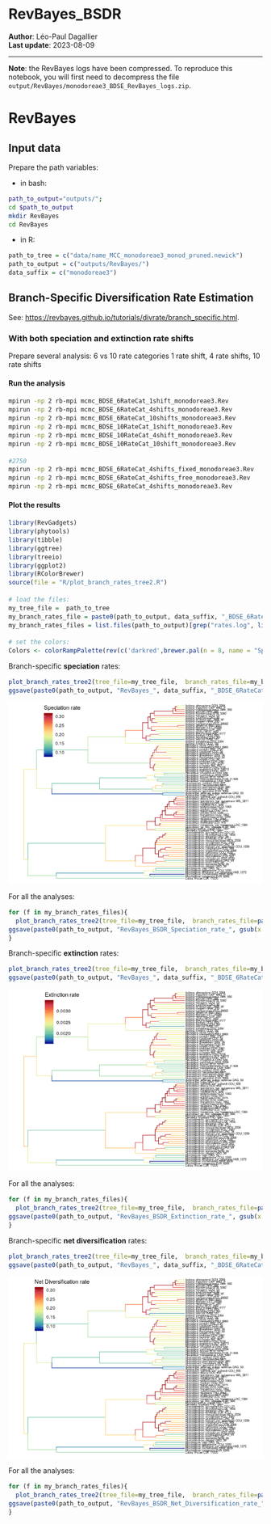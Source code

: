
# RevBayes_BSDR

**Author**: Léo-Paul Dagallier  
**Last update**: 2023-08-09

------------------------------------------------------------------------

**Note**: the RevBayes logs have been compressed. To reproduce this
notebook, you will first need to decompress the file
`output/RevBayes/monodoreae3_BDSE_RevBayes_logs.zip`.

# RevBayes

## Input data

Prepare the path variables:

- in bash:

``` bash
path_to_output="outputs/";
cd $path_to_output
mkdir RevBayes
cd RevBayes
```

- in R:

``` r
path_to_tree = c("data/name_MCC_monodoreae3_monod_pruned.newick")
path_to_output = c("outputs/RevBayes/")
data_suffix = c("monodoreae3")
```

## Branch-Specific Diversification Rate Estimation

See:
<https://revbayes.github.io/tutorials/divrate/branch_specific.html>.

### With both speciation and extinction rate shifts

Prepare several analysis: 6 vs 10 rate categories 1 rate shift, 4 rate
shifts, 10 rate shifts

#### Run the analysis

``` bash
mpirun -np 2 rb-mpi mcmc_BDSE_6RateCat_1shift_monodoreae3.Rev
mpirun -np 2 rb-mpi mcmc_BDSE_6RateCat_4shifts_monodoreae3.Rev
mpirun -np 2 rb-mpi mcmc_BDSE_6RateCat_10shifts_monodoreae3.Rev
mpirun -np 2 rb-mpi mcmc_BDSE_10RateCat_1shift_monodoreae3.Rev
mpirun -np 2 rb-mpi mcmc_BDSE_10RateCat_4shift_monodoreae3.Rev
mpirun -np 2 rb-mpi mcmc_BDSE_10RateCat_10shift_monodoreae3.Rev

#2750
mpirun -np 2 rb-mpi mcmc_BDSE_6RateCat_4shifts_fixed_monodoreae3.Rev
mpirun -np 2 rb-mpi mcmc_BDSE_6RateCat_4shifts_free_monodoreae3.Rev
mpirun -np 2 rb-mpi mcmc_BDSE_6RateCat_4shifts_monodoreae3.Rev
```

#### Plot the results

``` r
library(RevGadgets)
library(phytools)
library(tibble)
library(ggtree)
library(treeio)
library(ggplot2)
library(RColorBrewer)
source(file = "R/plot_branch_rates_tree2.R")

# load the files:
my_tree_file =  path_to_tree
my_branch_rates_file = paste0(path_to_output, data_suffix, "_BDSE_6RateCat_1shift_rates.log")
my_branch_rates_files = list.files(path_to_output)[grep("rates.log", list.files(path_to_output))]

# set the colors:
Colors <- colorRampPalette(rev(c('darkred',brewer.pal(n = 8, name = "Spectral"),'darkblue')))(100)
```

Branch-specific **speciation** rates:

``` r
plot_branch_rates_tree2(tree_file=my_tree_file,  branch_rates_file=my_branch_rates_file, parameter_name = "lambda", trans = "identity", colors = Colors) + geom_tiplab(color = "black", size = 2) + scale_color_gradientn("Speciation rate", colors = Colors, trans = "identity") + theme(legend.position=c(0.2,0.85))+ scale_x_continuous(limits = c(0,35))
ggsave(paste0(path_to_output, "RevBayes_", data_suffix, "_BDSE_6RateCat_Speciation_rate.pdf"), width=15, height=15, units="cm")
```

![](RevBayes_BSDR_files/plot-speciation-1.png)

For all the analyses:

``` r
for (f in my_branch_rates_files){
  plot_branch_rates_tree2(tree_file=my_tree_file,  branch_rates_file=paste0(path_to_output, f), parameter_name = "lambda", trans = "identity", colors = Colors) + geom_tiplab(color = "black", size = 2) + scale_color_gradientn("Speciation rate", colors = Colors, trans = "identity") + theme(legend.position=c(0.2,0.85))+ scale_x_continuous(limits = c(0,35))
ggsave(paste0(path_to_output, "RevBayes_BSDR_Speciation_rate_", gsub(x = f, pattern = ".log", replacement = ""), ".pdf"), width=15, height=15, units="cm")
}
```

Branch-specific **extinction** rates:

``` r
plot_branch_rates_tree2(tree_file=my_tree_file,  branch_rates_file=my_branch_rates_file, parameter_name = "mu", trans = "identity", colors = Colors) + geom_tiplab(color = "black", size = 2) + scale_color_gradientn("Extinction rate", colors = Colors, trans = "identity") + theme(legend.position=c(0.2,0.85))+ scale_x_continuous(limits = c(0,35))
ggsave(paste0(path_to_output, "RevBayes_", data_suffix, "_BDSE_6RateCat_Extinction_rate.pdf"), width=15, height=15, units="cm")
```

![](RevBayes_BSDR_files/plot-extinction-1.png)

For all the analyses:

``` r
for (f in my_branch_rates_files){
  plot_branch_rates_tree2(tree_file=my_tree_file,  branch_rates_file=paste0(path_to_output,f), parameter_name = "mu", trans = "identity", colors = Colors) + geom_tiplab(color = "black", size = 2) + scale_color_gradientn("Extinction rate", colors = Colors, trans = "identity") + theme(legend.position=c(0.2,0.85))+ scale_x_continuous(limits = c(0,35))
ggsave(paste0(path_to_output, "RevBayes_BSDR_Extinction_rate_", gsub(x = f, pattern = ".log", replacement = ""), ".pdf"), width=15, height=15, units="cm")
}
```

Branch-specific **net diversification** rates:

``` r
plot_branch_rates_tree2(tree_file=my_tree_file,  branch_rates_file=my_branch_rates_file, parameter_name = "net_div", trans = "identity", colors = Colors) + geom_tiplab(color = "black", size = 2) + scale_color_gradientn("Net Diversification rate", colors = Colors, trans = "identity") + theme(legend.position=c(0.2,0.85))+ scale_x_continuous(limits = c(0,35))
ggsave(paste0(path_to_output, "RevBayes_", data_suffix, "_BDSE_6RateCat_Net_Diversification_rate.pdf"), width=15, height=15, units="cm")
```

![](RevBayes_BSDR_files/plot-netdiv-1.png)

For all the analyses:

``` r
for (f in my_branch_rates_files){
  plot_branch_rates_tree2(tree_file=my_tree_file,  branch_rates_file=paste0(path_to_output,f), parameter_name = "net_div", trans = "identity", colors = Colors) + geom_tiplab(color = "black", size = 2) + scale_color_gradientn("Net diversification rate", colors = Colors, trans = "identity") + theme(legend.position=c(0.2,0.85))+ scale_x_continuous(limits = c(0,35))
ggsave(paste0(path_to_output, "RevBayes_BSDR_Net_Diversification_rate_", gsub(x = f, pattern = ".log", replacement = ""), ".pdf"), width=15, height=15, units="cm")
}
```
